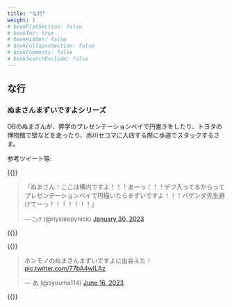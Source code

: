 ```yaml
---
title: "な行"
weight: 1
# bookFlatSection: false
# bookToc: true
# bookHidden: false
# bookCollapseSection: false
# bookComments: false
# bookSearchExclude: false
---
```


## な行

### ぬまさんまずいですよシリーズ

OBのぬまさんが、弊学のプレゼンテーションベイで円書きをしたり、トヨタの博物館で壁などを走ったり、赤川セコマに入店する際に歩道でスタックするさま。

参考ツイート等:

{{<rawhtml>}}
<blockquote class="twitter-tweet"><p lang="ja" dir="ltr">「ぬまさん！ここは構内ですよ！！！あーっ！！！デフ入ってるからってプレゼンテーションベイで円描いたらまずいですよ！！！バゲンダ先生避けてーっ！！！！！！！」</p>&mdash; ﾆｯｸ (@rlysleepynick) <a href="https://twitter.com/rlysleepynick/status/1620133619338706944?ref_src=twsrc%5Etfw">January 30, 2023</a></blockquote> <script async src="https://platform.twitter.com/widgets.js" charset="utf-8"></script>
{{</rawhtml>}}

{{<rawhtml>}}
<blockquote class="twitter-tweet"><p lang="ja" dir="ltr">ホンモノのぬまさんまずいですよに出会えた！ <a href="https://t.co/77bA4wILAz">pic.twitter.com/77bA4wILAz</a></p>&mdash; あ (@syouma114) <a href="https://twitter.com/syouma114/status/1669579910887936000?ref_src=twsrc%5Etfw">June 16, 2023</a></blockquote> <script async src="https://platform.twitter.com/widgets.js" charset="utf-8"></script>
{{</rawhtml>}}
